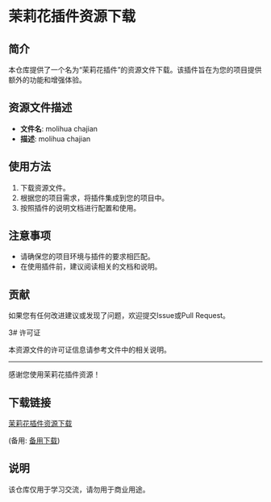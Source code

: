 # 茉莉花插件资源下载

## 简介

本仓库提供了一个名为“茉莉花插件”的资源文件下载。该插件旨在为您的项目提供额外的功能和增强体验。

## 资源文件描述

- **文件名**: molihua chajian
- **描述**: molihua chajian

## 使用方法

1. 下载资源文件。
2. 根据您的项目需求，将插件集成到您的项目中。
3. 按照插件的说明文档进行配置和使用。

## 注意事项

- 请确保您的项目环境与插件的要求相匹配。
- 在使用插件前，建议阅读相关的文档和说明。

## 贡献

如果您有任何改进建议或发现了问题，欢迎提交Issue或Pull Request。

3# 许可证

本资源文件的许可证信息请参考文件中的相关说明。

---

感谢您使用茉莉花插件资源！

## 下载链接
[茉莉花插件资源下载](https://pan.quark.cn/s/84b14d86ef9c) 

(备用: [备用下载](https://pan.baidu.com/s/1Qd-UrCCoqXaYgIQGK-SdWQ?pwd=1234))

## 说明

该仓库仅用于学习交流，请勿用于商业用途。
